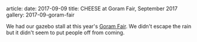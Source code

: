 article:
date: 2017-09-09
title: CHEESE at Goram Fair, September 2017
gallery: 2017-09-goram-fair

We had our gazebo stall at this year's [Goram
Fair](https://www.bristolmuseums.org.uk/blaise-castle-house-museum/whats-on/goram-fair/).
We didn't escape the rain but it didn't seem to put people off from coming.
